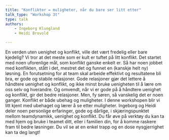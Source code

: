 ```yaml
---
title: "Konflikter = muligheter, når du bare ser litt etter"
talk_type: "Workshop 3t"
type: talk
authors:
    - Ingeborg Klungland
    - Heidi Brovold

---
```

En verden uten uenighet og konflikt, ville det vært fredelig eller bare kjedelig? Vi tror at det meste som er kult er tuftet på litt konflikt. Det startet med noen uforenlige mål, som konflikt ganske enkelt er. Så har noen jobbet med konflikten, stått i det, mestret det og funnet en (kanskje helt ny) løsning.
En forutsetning for at team skal arbeide effektivt og resultatene bli bra, er gode og stabile relasjoner.
Gode relasjoner gjør det lettere å håndtere uenighet og konflikt, og ikke minst bruke uenigheten til å lære om oss selv og hverandre. Og omvendt, når vi er gode på å håndtere uenighet og konflikt, gir det bedre relasjoner. Men, fy søren, så vanskelig det er noen ganger.
Konflikt er både ubehag og muligheter.
I denne workshopen blir vi litt kjent med ubehaget og lærer å se etter muligheter. Ingeborg og Heidi deler noen personlige erfaringer, gode og dårlige, i skjæringspunktet mellom teamdynamikk, uenighet og konflikt. Du får øve på verktøy du kan ta med hjem og bruke i teamet ditt, eller i familien din, for å komme raskere fram til bedre løsninger.
Du vil se at en enkel trapp og en dose nysgjerrighet kan ta deg langt!
